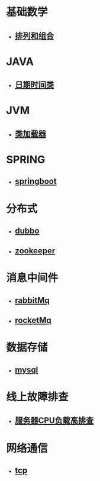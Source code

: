 

# 基础数学

- ## [排列和组合](https://github.com/MrGodHe/doc/blob/master/%E6%95%B0%E5%AD%A6%E5%9F%BA%E7%A1%80/%E6%8E%92%E5%88%97%E5%92%8C%E7%BB%84%E5%90%88.md)

# JAVA

- ## [日期时间类](https://github.com/MrGodHe/doc/blob/master/JAVA/%E6%97%A5%E6%9C%9F%E6%97%B6%E9%97%B4%E7%B1%BB.md)

# JVM

- ## [类加载器](https://github.com/MrGodHe/doc/blob/master/JVM/%E7%B1%BB%E5%8A%A0%E8%BD%BD%E5%99%A8.md)

# SPRING

- ## [springboot](https://github.com/MrGodHe/doc/blob/master/SPRING/springboot.md)

# 分布式

- ## [dubbo](https://github.com/MrGodHe/doc/blob/master/%E5%88%86%E5%B8%83%E5%BC%8F/dubbo.md)

- ## [zookeeper](https://github.com/MrGodHe/doc/blob/master/%E5%88%86%E5%B8%83%E5%BC%8F/zookeeper.md)

# 消息中间件

- ## [rabbitMq](https://github.com/MrGodHe/doc/blob/master/%E6%B6%88%E6%81%AF%E4%B8%AD%E9%97%B4%E4%BB%B6/rabbitMq.md)

- ## [rocketMq](https://github.com/MrGodHe/doc/blob/master/%E6%B6%88%E6%81%AF%E4%B8%AD%E9%97%B4%E4%BB%B6/rocketMq.md)

# 数据存储

- ## [mysql](https://github.com/MrGodHe/doc/blob/master/%E6%95%B0%E6%8D%AE%E5%AD%98%E5%82%A8/mysql.md)

# 线上故障排查

- ## [服务器CPU负载高排查](https://github.com/MrGodHe/doc/blob/master/%E7%BA%BF%E4%B8%8A%E6%95%85%E9%9A%9C%E6%8E%92%E6%9F%A5/%E6%9C%8D%E5%8A%A1%E5%99%A8CPU%E8%B4%9F%E8%BD%BD%E9%AB%98%E6%8E%92%E6%9F%A5.md)

# 网络通信

- ## [tcp](https://github.com/MrGodHe/doc/blob/master/%E7%BD%91%E7%BB%9C%E9%80%9A%E4%BF%A1/tcp.md)

